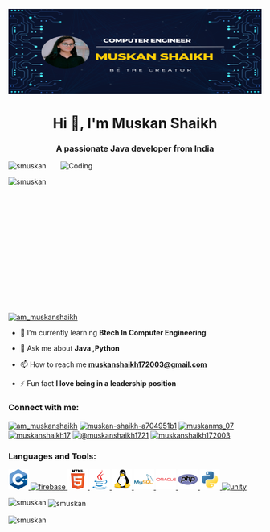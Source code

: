 ![logo](https://github.com/Smuskan/Smuskan/blob/main/Git_Banner.png)
<h1 align="center">Hi 👋, I'm Muskan Shaikh</h1>
<h3 align="center">A passionate Java developer from India</h3>
<img align="right" alt ="Coding" width="400" height="300" src="https://miro.medium.com/max/1400/1*qdAW1TjCN57h1lbuuzvchg.gif"/>

<p align="left"> <img src="https://komarev.com/ghpvc/?username=smuskan&label=Profile%20views&color=0e75b6&style=flat" alt="smuskan" /> </p>

<p align="left"> <a href="https://github.com/ryo-ma/github-profile-trophy"><img src="https://github-profile-trophy.vercel.app/?username=smuskan" alt="smuskan" /></a> </p>

<p align="left"> <a href="https://twitter.com/am_muskanshaikh" target="blank"><img src="https://img.shields.io/twitter/follow/am_muskanshaikh?logo=twitter&style=for-the-badge" alt="am_muskanshaikh" /></a> </p>

- 🌱 I’m currently learning **Btech In Computer Engineering**

- 💬 Ask me about **Java ,Python**

- 📫 How to reach me **muskanshaikh172003@gmail.com**

- ⚡ Fun fact **I love being in a leadership position**

<h3 align="left">Connect with me:</h3>
<p align="left">
<a href="https://twitter.com/am_muskanshaikh" target="blank"><img align="center" src="https://raw.githubusercontent.com/rahuldkjain/github-profile-readme-generator/master/src/images/icons/Social/twitter.svg" alt="am_muskanshaikh" height="30" width="40" /></a>
<a href="https://linkedin.com/in/muskan-shaikh-a704951b1" target="blank"><img align="center" src="https://raw.githubusercontent.com/rahuldkjain/github-profile-readme-generator/master/src/images/icons/Social/linked-in-alt.svg" alt="muskan-shaikh-a704951b1" height="30" width="40" /></a>
<a href="https://instagram.com/muskanms_07" target="blank"><img align="center" src="https://raw.githubusercontent.com/rahuldkjain/github-profile-readme-generator/master/src/images/icons/Social/instagram.svg" alt="muskanms_07" height="30" width="40" /></a>
<a href="https://www.codechef.com/users/muskanshaikh17" target="blank"><img align="center" src="https://cdn.jsdelivr.net/npm/simple-icons@3.1.0/icons/codechef.svg" alt="muskanshaikh17" height="30" width="40" /></a>
<a href="https://www.hackerrank.com/@muskanshaikh1721" target="blank"><img align="center" src="https://raw.githubusercontent.com/rahuldkjain/github-profile-readme-generator/master/src/images/icons/Social/hackerrank.svg" alt="@muskanshaikh1721" height="30" width="40" /></a>
<a href="https://auth.geeksforgeeks.org/user/muskanshaikh172003" target="blank"><img align="center" src="https://raw.githubusercontent.com/rahuldkjain/github-profile-readme-generator/master/src/images/icons/Social/geeks-for-geeks.svg" alt="muskanshaikh172003" height="30" width="40" /></a>
</p>

<h3 align="left">Languages and Tools:</h3>
<p align="left"> <a href="https://www.w3schools.com/cpp/" target="_blank" rel="noreferrer"> <img src="https://raw.githubusercontent.com/devicons/devicon/master/icons/cplusplus/cplusplus-original.svg" alt="cplusplus" width="40" height="40"/> </a> <a href="https://firebase.google.com/" target="_blank" rel="noreferrer"> <img src="https://www.vectorlogo.zone/logos/firebase/firebase-icon.svg" alt="firebase" width="40" height="40"/> </a> <a href="https://www.w3.org/html/" target="_blank" rel="noreferrer"> <img src="https://raw.githubusercontent.com/devicons/devicon/master/icons/html5/html5-original-wordmark.svg" alt="html5" width="40" height="40"/> </a> <a href="https://www.java.com" target="_blank" rel="noreferrer"> <img src="https://raw.githubusercontent.com/devicons/devicon/master/icons/java/java-original.svg" alt="java" width="40" height="40"/> </a> <a href="https://www.linux.org/" target="_blank" rel="noreferrer"> <img src="https://raw.githubusercontent.com/devicons/devicon/master/icons/linux/linux-original.svg" alt="linux" width="40" height="40"/> </a> <a href="https://www.mysql.com/" target="_blank" rel="noreferrer"> <img src="https://raw.githubusercontent.com/devicons/devicon/master/icons/mysql/mysql-original-wordmark.svg" alt="mysql" width="40" height="40"/> </a> <a href="https://www.oracle.com/" target="_blank" rel="noreferrer"> <img src="https://raw.githubusercontent.com/devicons/devicon/master/icons/oracle/oracle-original.svg" alt="oracle" width="40" height="40"/> </a> <a href="https://www.php.net" target="_blank" rel="noreferrer"> <img src="https://raw.githubusercontent.com/devicons/devicon/master/icons/php/php-original.svg" alt="php" width="40" height="40"/> </a> <a href="https://www.python.org" target="_blank" rel="noreferrer"> <img src="https://raw.githubusercontent.com/devicons/devicon/master/icons/python/python-original.svg" alt="python" width="40" height="40"/> </a> <a href="https://unity.com/" target="_blank" rel="noreferrer"> <img src="https://www.vectorlogo.zone/logos/unity3d/unity3d-icon.svg" alt="unity" width="40" height="40"/> </a> </p>

<p><img align="left" src="https://github-readme-stats.vercel.app/api/top-langs?username=smuskan&show_icons=true&locale=en&layout=compact" alt="smuskan" /></p>

<p>&nbsp;<img align="center" src="https://github-readme-stats.vercel.app/api?username=smuskan&show_icons=true&locale=en" alt="smuskan" /></p>

<p><img align="center" src="https://github-readme-streak-stats.herokuapp.com/?user=smuskan&" alt="smuskan" /></p>
